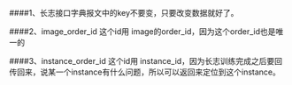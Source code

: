 ####1、长志接口字典报文中的key不要变，只要改变数据就好了。

####2、image_order_id 这个id用 image的order_id，因为这个order_id也是唯一的

####3、instance_order_id 这个id用 instance_id，因为长志训练完成之后要回传回来，说某一个instance有什么问题，所以可以返回来定位到这个instance。